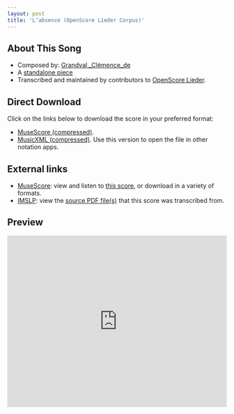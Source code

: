 ```yaml
---
layout: post
title: 'L’absence (OpenScore Lieder Corpus)'
---
```


## About This Song

- Composed by: [Grandval,_Clémence_de](https://fourscoreandmore.org/openscore/lieder/Grandval,_Clémence_de)
- A [standalone piece](https://fourscoreandmore.org/openscore/lieder/Grandval,_Clémence_de/_)
- Transcribed and maintained by contributors to [OpenScore Lieder].

[OpenScore Lieder]: https://musescore.com/openscore-lieder-corpus

## Direct Download

Click on the links below to download the score in your preferred format:
- [MuseScore (compressed)](https://github.com/openscore/lieder/blob/main/scores/Grandval,_Clémence_de/_/L’absence/lc6624112.mscz?raw=true).
- [MusicXML (compressed)](https://github.com/openscore/lieder/blob/main/scores/Grandval,_Clémence_de/_/L’absence/lc6624112.mxl?raw=true). Use this version to open the file in other notation apps.

## External links

- [MuseScore]: view and listen to [this score][MuseScore], or download in a variety of formats.
- [IMSLP]: view the [source PDF file(s)][IMSLP] that this score was transcribed from.

[MuseScore]: https://musescore.com/score/6624112
[IMSLP]: https://imslp.org/wiki/Special:ReverseLookup/578161

## Preview

<iframe width="100%" height="394" src="https://musescore.com/openscore-lieder-corpus/scores/6624112/embed" frameborder="0" allowfullscreen allow="autoplay; fullscreen"></iframe>
